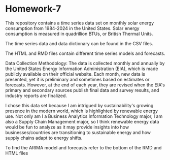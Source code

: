 # Homework-7
This repository contains a time series data set on monthly solar energy consumption from 1984-2024 in the United States. Solar energy consumption is measured in quadrillion BTUs, or British Thermal Units.

The time series data and data dictionary can be found in the CSV files.

The HTML and RMD files contain different time series models and forecasts.

Data Collection Methodology: The data is collected monthly and annually by the United States Energy Information Administration (EIA), which is made publicly available on their official website. Each month, new data is presented, yet it is preliminary and sometimes based on estimates or forecasts. However, at the end of each year, they are revised when the EIA's primary and secondary sources publish final data and survey results, and industry reports are finalized.

I chose this data set because I am intrigued by sustainability's growing presence in the modern world, which is highlighted by renewable energy use. Not only am I a Business Analytics Information Technology major, I am also a Supply Chain Management major, so I think renewable energy data would be fun to analyze as it may provide insights into how businesses/countries are transitioning to sustainable energy and how supply chains adapt to energy shifts.

To find the ARIMA model and forecasts refer to the bottom of the RMD and HTML files
